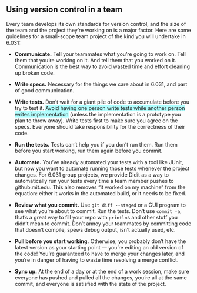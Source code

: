 ## Using version control in a team

[](https://web.mit.edu/6.031/www/sp21/classes/29-team-version-control/#@every_team_develops)Every team develops its own standards for version control, and the size of the team and the project they’re working on is a major factor. Here are some guidelines for a small-scope team project of the kind you will undertake in 6.031:

- [](https://web.mit.edu/6.031/www/sp21/classes/29-team-version-control/#@communicate_tell_your)**Communicate.** Tell your teammates what you’re going to work on. Tell them that you’re working on it. And tell them that you worked on it. Communication is the best way to avoid wasted time and effort cleaning up broken code.
    
- [](https://web.mit.edu/6.031/www/sp21/classes/29-team-version-control/#@write_specs_necessary)**Write specs.** Necessary for the things we care about in 6.031, and part of good communication.
    
- [](https://web.mit.edu/6.031/www/sp21/classes/29-team-version-control/#@write_tests_don-t)**Write tests.** Don’t wait for a giant pile of code to accumulate before you try to test it. <span style="background:#b1ffff">Avoid having one person write tests while another person writes implementation</span> (unless the implementation is a prototype you plan to throw away). Write tests first to make sure you agree on the specs. Everyone should take responsibility for the correctness of their code.
    
- [](https://web.mit.edu/6.031/www/sp21/classes/29-team-version-control/#@run_tests_tests)**Run the tests.** Tests can’t help you if you don’t run them. Run them before you start working, run them again before you commit.
    
- [](https://web.mit.edu/6.031/www/sp21/classes/29-team-version-control/#@automate_you-ve_already)**Automate.** You’ve already automated your tests with a tool like JUnit, but now you want to automate running those tests whenever the project changes. For 6.031 group projects, we provide Didit as a way to automatically run your tests every time a team member pushes to github.mit.edu. This also removes “it worked on my machine” from the equation: either it works in the automated build, or it needs to be fixed.
    
- [](https://web.mit.edu/6.031/www/sp21/classes/29-team-version-control/#@review_you_commit)**Review what you commit.** Use `git diff --staged` or a GUI program to see what you’re about to commit. Run the tests. Don’t use `commit -a`, that’s a great way to fill your repo with `println`s and other stuff you didn’t mean to commit. Don’t annoy your teammates by committing code that doesn’t compile, spews debug output, isn’t actually used, etc.
    
- [](https://web.mit.edu/6.031/www/sp21/classes/29-team-version-control/#@pull_before_you)**Pull before you start working.** Otherwise, you probably don’t have the latest version as your starting point — you’re editing an old version of the code! You’re guaranteed to have to merge your changes later, and you’re in danger of having to waste time resolving a merge conflict.
    
- [](https://web.mit.edu/6.031/www/sp21/classes/29-team-version-control/#@sync_up_end)**Sync up.** At the end of a day or at the end of a work session, make sure everyone has pushed and pulled all the changes, you’re all at the same commit, and everyone is satisfied with the state of the project.